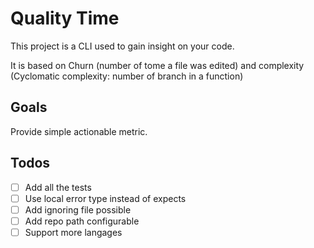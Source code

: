# Quality Time 

This project is a CLI used to gain insight on your code.

It is based on Churn (number of tome a file was edited) and complexity (Cyclomatic complexity: number of branch in a function)

## Goals
Provide simple actionable metric.

## Todos
- [ ] Add all the tests
- [ ] Use local error type instead of expects
- [ ] Add ignoring file possible
- [ ] Add repo path configurable
- [ ] Support more langages